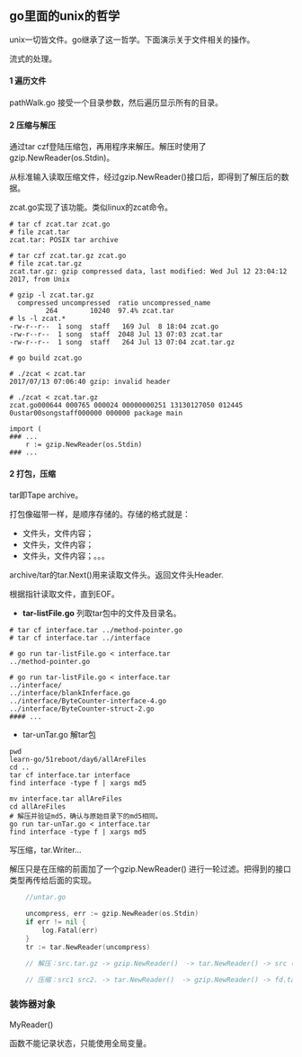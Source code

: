 ## go里面的unix的哲学

unix一切皆文件。go继承了这一哲学。下面演示关于文件相关的操作。

流式的处理。



#### 1 遍历文件

pathWalk.go 接受一个目录参数，然后遍历显示所有的目录。



#### 2 压缩与解压

通过tar czf登陆压缩包，再用程序来解压。解压时使用了gzip.NewReader(os.Stdin)。

从标准输入读取压缩文件，经过gzip.NewReader()接口后，即得到了解压后的数据。

zcat.go实现了该功能。类似linux的zcat命令。

```shell
# tar cf zcat.tar zcat.go
# file zcat.tar
zcat.tar: POSIX tar archive

# tar czf zcat.tar.gz zcat.go
# file zcat.tar.gz
zcat.tar.gz: gzip compressed data, last modified: Wed Jul 12 23:04:12 2017, from Unix

# gzip -l zcat.tar.gz
  compressed uncompressed  ratio uncompressed_name
         264        10240  97.4% zcat.tar
# ls -l zcat.*
-rw-r--r--  1 song  staff   169 Jul  8 18:04 zcat.go
-rw-r--r--  1 song  staff  2048 Jul 13 07:03 zcat.tar
-rw-r--r--  1 song  staff   264 Jul 13 07:04 zcat.tar.gz

# go build zcat.go

# ./zcat < zcat.tar
2017/07/13 07:06:40 gzip: invalid header

# ./zcat < zcat.tar.gz
zcat.go000644 000765 000024 00000000251 13130127050 012445 0ustar00songstaff000000 000000 package main

import (
### ...
	r := gzip.NewReader(os.Stdin)
### ...	

```



#### 2 打包，压缩

tar即Tape archive。

打包像磁带一样，是顺序存储的。存储的格式就是：

* 文件头，文件内容；
* 文件头，文件内容；
* 文件头，文件内容；。。。

archive/tar的tar.Next()用来读取文件头。返回文件头Header.

根据指针读取文件，直到EOF。

* **tar-listFile.go** 列取tar包中的文件及目录名。



```shell
# tar cf interface.tar ../method-pointer.go
# tar cf interface.tar ../interface

# go run tar-listFile.go < interface.tar
../method-pointer.go

# go run tar-listFile.go < interface.tar
../interface/
../interface/blankInferface.go
../interface/ByteCounter-interface-4.go
../interface/ByteCounter-struct-2.go
#### ...
```

* tar-unTar.go 解tar包

```shell
pwd
learn-go/51reboot/day6/allAreFiles
cd ..
tar cf interface.tar interface
find interface -type f | xargs md5

mv interface.tar allAreFiles
cd allAreFiles
# 解压并验证md5，确认与原始目录下的md5相同。
go run tar-unTar.go < interface.tar
find interface -type f | xargs md5

```





写压缩，tar.Writer...

解压只是在压缩的前面加了一个gzip.NewReader() 进行一轮过滤。把得到的接口类型再传给后面的实现。

```go
    //untar.go

	uncompress, err := gzip.NewReader(os.Stdin)
	if err != nil {
		log.Fatal(err)
	}
	tr := tar.NewReader(uncompress)

    // 解压：src.tar.gz -> gzip.NewReader()  -> tar.NewReader() -> src (*os.File)

    // 压缩：src1 src2. -> tar.NewReader()  -> gzip.NewReader() -> fd.tar.gz (*os.File)

```

### 装饰器对象

MyReader()

函数不能记录状态，只能使用全局变量。


